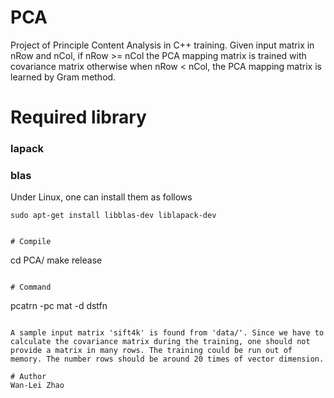 # PCA
Project of Principle Content Analysis in C++ training. Given input matrix in nRow and nCol,  if nRow >= nCol the PCA mapping matrix is trained with covariance matrix otherwise when nRow < nCol, the PCA mapping matrix is learned by Gram method.

# Required library 
### lapack
### blas
Under Linux, one can install them as follows

```
sudo apt-get install libblas-dev liblapack-dev


# Compile
``` 
cd PCA/
make release
```

# Command
```
pcatrn -pc mat -d dstfn
```

A sample input matrix 'sift4k' is found from 'data/'. Since we have to calculate the covariance matrix during the training, one should not provide a matrix in many rows. The training could be run out of memory. The number rows should be around 20 times of vector dimension. 

# Author
Wan-Lei Zhao
